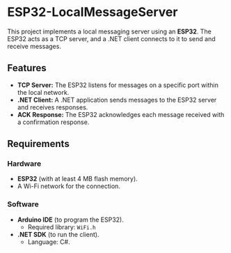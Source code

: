 # ESP32-LocalMessageServer

This project implements a local messaging server using an **ESP32**. The ESP32 acts as a TCP server, and a .NET client connects to it to send and receive messages.

## Features
- **TCP Server:** The ESP32 listens for messages on a specific port within the local network.
- **.NET Client:** A .NET application sends messages to the ESP32 server and receives responses.
- **ACK Response:** The ESP32 acknowledges each message received with a confirmation response.

## Requirements
### Hardware
- **ESP32** (with at least 4 MB flash memory).
- A Wi-Fi network for the connection.

### Software
- **Arduino IDE** (to program the ESP32).
  - Required library: `WiFi.h`
- **.NET SDK** (to run the client).
  - Language: C#.
